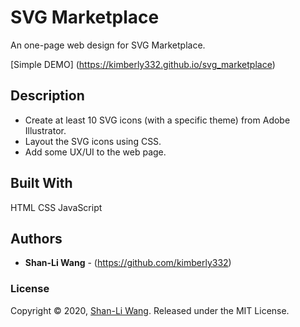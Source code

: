 # SVG Marketplace

An one-page web design for SVG Marketplace.

[Simple DEMO] (https://kimberly332.github.io/svg_marketplace)


## Description
- Create at least 10 SVG icons (with a specific theme) from Adobe Illustrator.
- Layout the SVG icons using CSS.
- Add some UX/UI to the web page.


## Built With

HTML CSS JavaScript

## Authors

* **Shan-Li Wang** - (https://github.com/kimberly332)

### License

Copyright © 2020, [Shan-Li Wang](https://github.com/kimberly332).
Released under the MIT License.
